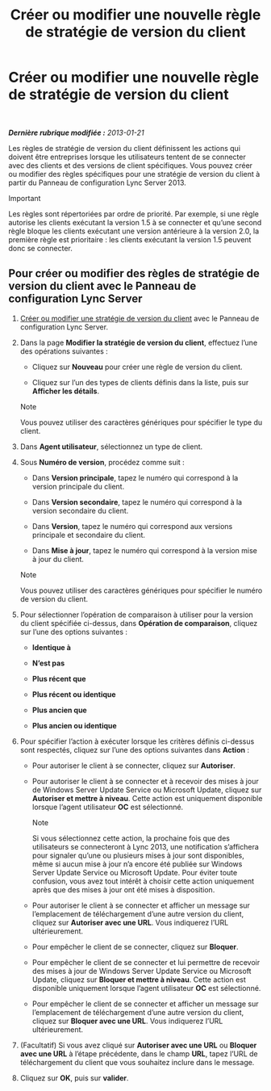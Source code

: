 ﻿---
title: Créer ou modifier une nouvelle règle de stratégie de version du client
TOCTitle: Créer ou modifier une nouvelle règle de stratégie de version du client
ms:assetid: 6f879d99-8401-41e0-a562-195c890d63ea
ms:mtpsurl: https://technet.microsoft.com/fr-fr/library/JJ898478(v=OCS.15)
ms:contentKeyID: 53095444
ms.date: 05/20/2016
mtps_version: v=OCS.15
ms.translationtype: HT
---

# Créer ou modifier une nouvelle règle de stratégie de version du client

 

_**Dernière rubrique modifiée :** 2013-01-21_

Les règles de stratégie de version du client définissent les actions qui doivent être entreprises lorsque les utilisateurs tentent de se connecter avec des clients et des versions de client spécifiques. Vous pouvez créer ou modifier des règles spécifiques pour une stratégie de version du client à partir du Panneau de configuration Lync Server 2013.

> [!IMPORTANT]  
> Les règles sont répertoriées par ordre de priorité. Par exemple, si une règle autorise les clients exécutant la version 1.5 à se connecter et qu’une second règle bloque les clients exécutant une version antérieure à la version 2.0, la première règle est prioritaire : les clients exécutant la version 1.5 peuvent donc se connecter.

## Pour créer ou modifier des règles de stratégie de version du client avec le Panneau de configuration Lync Server

1.  [Créer ou modifier une stratégie de version du client](lync-server-2013-create-or-modify-a-new-client-version-policy.md) avec le Panneau de configuration Lync Server.

2.  Dans la page **Modifier la stratégie de version du client**, effectuez l’une des opérations suivantes :
    
      - Cliquez sur **Nouveau** pour créer une règle de version du client.
    
      - Cliquez sur l’un des types de clients définis dans la liste, puis sur **Afficher les détails**.
    
    > [!NOTE]  
    > Vous pouvez utiliser des caractères génériques pour spécifier le type du client.

3.  Dans **Agent utilisateur**, sélectionnez un type de client.

4.  Sous **Numéro de version**, procédez comme suit :
    
      - Dans **Version principale**, tapez le numéro qui correspond à la version principale du client.
    
      - Dans **Version secondaire**, tapez le numéro qui correspond à la version secondaire du client.
    
      - Dans **Version**, tapez le numéro qui correspond aux versions principale et secondaire du client.
    
      - Dans **Mise à jour**, tapez le numéro qui correspond à la version mise à jour du client.
    
    > [!NOTE]  
    > Vous pouvez utiliser des caractères génériques pour spécifier le numéro de version du client.

5.  Pour sélectionner l’opération de comparaison à utiliser pour la version du client spécifiée ci-dessus, dans **Opération de comparaison**, cliquez sur l’une des options suivantes :
    
      - **Identique à**
    
      - **N’est pas**
    
      - **Plus récent que**
    
      - **Plus récent ou identique**
    
      - **Plus ancien que**
    
      - **Plus ancien ou identique**

6.  Pour spécifier l’action à exécuter lorsque les critères définis ci-dessus sont respectés, cliquez sur l’une des options suivantes dans **Action** :
    
      - Pour autoriser le client à se connecter, cliquez sur **Autoriser**.
    
      - Pour autoriser le client à se connecter et à recevoir des mises à jour de Windows Server Update Service ou Microsoft Update, cliquez sur **Autoriser et mettre à niveau**. Cette action est uniquement disponible lorsque l’agent utilisateur **OC** est sélectionné.
        
        > [!NOTE]  
        > Si vous sélectionnez cette action, la prochaine fois que des utilisateurs se connecteront à Lync 2013, une notification s’affichera pour signaler qu’une ou plusieurs mises à jour sont disponibles, même si aucun mise à jour n’a encore été publiée sur Windows Server Update Service ou Microsoft Update. Pour éviter toute confusion, vous avez tout intérêt à choisir cette action uniquement après que des mises à jour ont été mises à disposition.    
      - Pour autoriser le client à se connecter et afficher un message sur l’emplacement de téléchargement d’une autre version du client, cliquez sur **Autoriser avec une URL**. Vous indiquerez l’URL ultérieurement.
    
      - Pour empêcher le client de se connecter, cliquez sur **Bloquer**.
    
      - Pour empêcher le client de se connecter et lui permettre de recevoir des mises à jour de Windows Server Update Service ou Microsoft Update, cliquez sur **Bloquer et mettre à niveau**. Cette action est disponible uniquement lorsque l’agent utilisateur **OC** est sélectionné.
    
      - Pour empêcher le client de se connecter et afficher un message sur l’emplacement de téléchargement d’une autre version du client, cliquez sur **Bloquer avec une URL**. Vous indiquerez l’URL ultérieurement.

7.  (Facultatif) Si vous avez cliqué sur **Autoriser avec une URL** ou **Bloquer avec une URL** à l’étape précédente, dans le champ **URL**, tapez l’URL de téléchargement du client que vous souhaitez inclure dans le message.

8.  Cliquez sur **OK**, puis sur **valider**.

